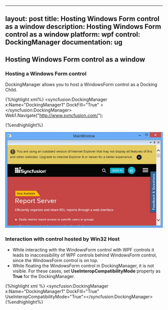 
---
layout: post
title: Hosting Windows Form control as a window
description: Hosting Windows Form control as a window
platform: wpf
control: DockingManager
documentation: ug
---
## Hosting Windows Form control as a window

### Hosting a Windows Form control

DockingManager allows you to host a WindowsForm control as a Docking Child. 

{%highlight xml%}
<syncfusion:DockingManager x:Name="DockingManager1" DockFill="True"   ><WebBrowser Name="Web1"></syncfusion:DockingManager> Web1.Navigate("http://www.syncfusion.com/");

{%endhighlight%}

![](HostingWindowsFormcontrolasawindow_images/HostingWindowsFormcontrolasawindow_img1.jpeg)


### Interaction with control hosted by Win32 Host 

* While interacting with the  WindowsForm control with WPF controls it leads to inaccessibility of WPF controls behind WindowsForm control, since the WindowsForm control is on top. 
* While floating the WindowsForm control in DockingManager, it is not visible. For these cases, set **UseInteropCompatibilityMode** property as **True** for the DockingManager. 

{%highlight xml %}
<syncfusion:DockingManager x:Name="DockingManager1" DockFill="True" UseInteropCompatibilityMode="True"><WebBrowser Name="Web1"  ></syncfusion:DockingManager>
{%endhighlight%}

